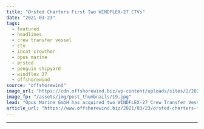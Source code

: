 ```yaml
---
title: "Ørsted Charters First Two WINDFLEX-27 CTVs"
date: "2021-03-23"
tags: 
  - featured
  - headlines
  - crew transfer vessel
  - ctv
  - incat crowther
  - opus marine
  - ørsted
  - penguin shipyard
  - windflex 27
  - offshorewind
source: "offshorewind"
image_url: "https://cdn.offshorewind.biz/wp-content/uploads/sites/2/2021/03/23124004/%C3%98rsted-Charters-First-Two-WINDFLEX-27-CTVs.jpg"
image_fp: "/assets/img/post_thumbnails/19.jpg"
lead: "Opus Marine GmbH has acquired two WINDFLEX-27 Crew Transfer Vessels, Valkyrie and Wotan, which"
article_url: "https://www.offshorewind.biz/2021/03/23/orsted-charters-first-two-windflex-27-ctvs/"
---
```


---
